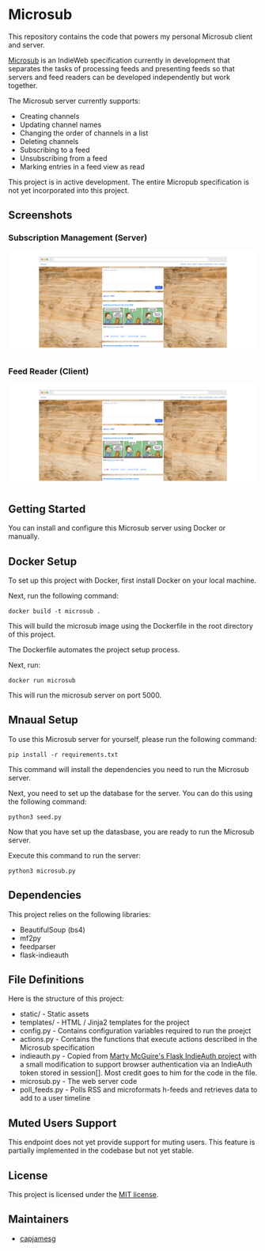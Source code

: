 # Microsub

This repository contains the code that powers my personal Microsub client and server.

[Microsub](https://indieweb.org/Microsub) is an IndieWeb specification currently in development that separates the tasks of processing feeds and presenting feeds so that servers and feed readers can be developed independently but work together.

The Microsub server currently supports:

- Creating channels
- Updating channel names
- Changing the order of channels in a list
- Deleting channels
- Subscribing to a feed
- Unsubscribing from a feed
- Marking entries in a feed view as read

This project is in active development. The entire Micropub specification is not yet incorporated into this project.

## Screenshots

### Subscription Management (Server)

![Microsub channel list](screenshot.png)

### Feed Reader (Client)

![Microsub feed](static/feed.png)

## Getting Started

You can install and configure this Microsub server using Docker or manually.

## Docker Setup

To set up this project with Docker, first install Docker on your local machine.

Next, run the following command:

    docker build -t microsub .

This will build the microsub image using the Dockerfile in the root directory of this project.

The Dockerfile automates the project setup process.

Next, run:

    docker run microsub

This will run the microsub server on port 5000.

## Mnaual Setup

To use this Microsub server for yourself, please run the following command:

    pip install -r requirements.txt

This command will install the dependencies you need to run the Microsub server.

Next, you need to set up the database for the server. You can do this using the following command:

    python3 seed.py

Now that you have set up the datasbase, you are ready to run the Microsub server.

Execute this command to run the server:

    python3 microsub.py

## Dependencies

This project relies on the following libraries:

- BeautifulSoup (bs4)
- mf2py
- feedparser
- flask-indieauth

## File Definitions

Here is the structure of this project:

- static/ - Static assets
- templates/ - HTML / Jinja2 templates for the project
- config.py - Contains configuration variables required to run the proejct
- actions.py - Contains the functions that execute actions described in the Microsub specification
- indieauth.py - Copied from [Marty McGuire's Flask IndieAuth project](https://github.com/martymcguire/Flask-IndieAuth/blob/master/flask_indieauth.py) with a small modification to support browser authentication via an IndieAuth token stored in session[]. Most credit goes to him for the code in the file.
- microsub.py - The web server code
- poll_feeds.py - Polls RSS and microformats h-feeds and retrieves data to add to a user timeline

## Muted Users Support

This endpoint does not yet provide support for muting users. This feature is partially implemented in the codebase but not yet stable.

## License

This project is licensed under the [MIT license](LICENSE).

## Maintainers

- [capjamesg](https://github.com/capjamesg)
